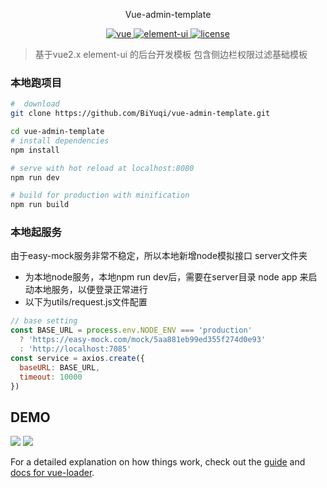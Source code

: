 <p align="center">
  Vue-admin-template
</p>

<p align="center">
	<a href="https://github.com/vuejs/vue">
		<img src="https://img.shields.io/badge/vue-2.5.2-blue.svg" alt="vue">
	</a>
	<a href="https://github.com/ElemeFE/element">
		<img src="https://img.shields.io/badge/element----ui-2.3.2-blue.svg" alt="element-ui">
	</a>
	<a href="https://github.com/BiYuqi/vue-admin-template/blob/master/LICENSE">
		<img src="https://img.shields.io/github/license/mashape/apistatus.svg" alt="license">
	</a>
</p>

> 基于vue2.x element-ui 的后台开发模板 包含侧边栏权限过滤基础模板


### 本地跑项目

``` bash
#  download
git clone https://github.com/BiYuqi/vue-admin-template.git

cd vue-admin-template
# install dependencies
npm install

# serve with hot reload at localhost:8080
npm run dev

# build for production with minification
npm run build
```

### 本地起服务
由于easy-mock服务非常不稳定，所以本地新增node模拟接口
server文件夹
* 为本地node服务，本地npm run dev后，需要在server目录 node app 来启动本地服务，以便登录正常进行
* 以下为utils/request.js文件配置
```js
// base setting
const BASE_URL = process.env.NODE_ENV === 'production'
  ? 'https://easy-mock.com/mock/5aa881eb99ed355f274d0e93'
  : 'http://localhost:7085'
const service = axios.create({
  baseURL: BASE_URL,
  timeout: 10000
})
```

## DEMO
![](http://oq4hkch8e.bkt.clouddn.com/vue-admin-template.png)
![](http://oq4hkch8e.bkt.clouddn.com/admin.gif)



For a detailed explanation on how things work, check out the [guide](http://vuejs-templates.github.io/webpack/) and [docs for vue-loader](http://vuejs.github.io/vue-loader).
